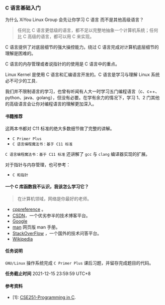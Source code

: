 ### C 语言基础入门

为什么 XiYou Linux Group 会先让你学习 C 语言 而不是其他高级语言？

> 任何比 C 语言更低级的语言，都不足以完整地抽象一个计算机系统；任何比 C 高级的语言，都可以用 C 来实现。

C 语言提供了对底层细节的强大操控能力。绕过 C 语言完成对计算机底层细节的理解是困难的。

C 语言的内存管理或者说指针的的使用是 C 语言中的重点。

Linux Kernel 是使用 C 语言和汇编语言开发的。C 语言是学习与理解 Linux 系统必不可少的工具．

我们并不限制语言的学习，也曾有听闻有人大一时学习五门编程语言（c、c++、python、java、golang），但没有必要。在学有余力的情况下，学习 1、2 门其他的高级语言会让你对编程语言的理解更加深入。

#### 书籍推荐

这两本书都对 C11 标准的绝大多数细节做了完整的讲解。

- `C Primer Plus`
- `C 语言编程魔法书：基于 C11 标准`

`C 语言编程魔法书：基于 C11 标准` 还讲解了 `gcc` 与 `clang` 编译器实现的扩展。

对于指针与内存管理，也可参考：
- `C 和指针`

#### 一个 C 库函数我不认识，我该怎么学习它？

> 在计算机领域，网络是你最好的老师。

- [cppreference](https://en.cppreference.com) 。
- [CSDN](https://www.csdn.net)，一个优劣参半的技术博客平台。
- [Google](https://www.google.com)
- [man](https://man7.org) 网页版 man 手册。
- [StackOverFlow](https://stackoverflow.com/) ，一个国外的技术问答平台。
- [Wikipedia](https://en.wikipedia.org)

#### 任务说明

`GNU/Linux` 操作系统完成 `C Primer Plus` 课后习题，并留存完成题目的代码。

**任务截止时间**
2021-12-15 23:59:59 UTC+8

#### 参考资料

- [1]: [CSE251-Programming in C](https://www.cse.msu.edu/~cse251/index.html).
